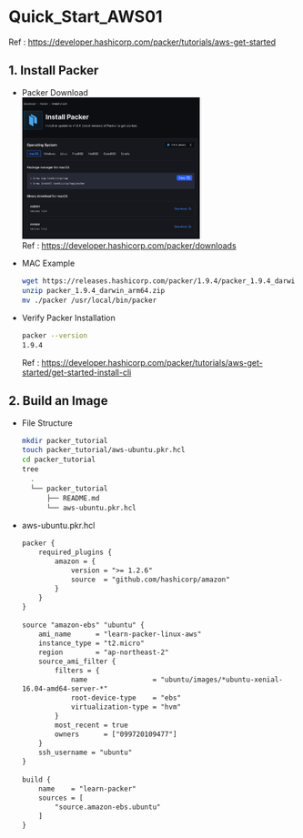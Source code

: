 # Quick_Start_AWS01
Ref : https://developer.hashicorp.com/packer/tutorials/aws-get-started

## 1. Install Packer
- Packer Download  
    <img src="./Image/InstallPacker.png"  width="65%" height="65%"><br>
    Ref : https://developer.hashicorp.com/packer/downloads

- MAC Example
    ```bash
    wget https://releases.hashicorp.com/packer/1.9.4/packer_1.9.4_darwin_arm64.zip
    unzip packer_1.9.4_darwin_arm64.zip 
    mv ./packer /usr/local/bin/packer 
    ```

- Verify Packer Installation
    ```bash
    packer --version
    1.9.4
    ```
    Ref : https://developer.hashicorp.com/packer/tutorials/aws-get-started/get-started-install-cli

## 2. Build an Image
- File Structure
  ```bash
  mkdir packer_tutorial
  touch packer_tutorial/aws-ubuntu.pkr.hcl
  cd packer_tutorial
  tree
    .
    └── packer_tutorial
        ├── README.md
        └── aws-ubuntu.pkr.hcl
  ```
- aws-ubuntu.pkr.hcl
    ```hcl
    packer {
        required_plugins {
            amazon = {
                version = ">= 1.2.6"
                source  = "github.com/hashicorp/amazon"
            }
        }
    }

    source "amazon-ebs" "ubuntu" {
        ami_name      = "learn-packer-linux-aws"
        instance_type = "t2.micro"
        region        = "ap-northeast-2"
        source_ami_filter {
            filters = {
                name                = "ubuntu/images/*ubuntu-xenial-16.04-amd64-server-*"
                root-device-type    = "ebs"
                virtualization-type = "hvm"
            }
            most_recent = true
            owners      = ["099720109477"]
        }
        ssh_username = "ubuntu"
    }

    build {
        name    = "learn-packer"
        sources = [
            "source.amazon-ebs.ubuntu"
        ]
    } 
    ```